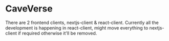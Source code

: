 # CaveVerse

There are 2 frontend clients, nextjs-client & react-client. Currently all the development is happening in react-client, might move everything to nextjs-client if required otherwise it'll be removed.
